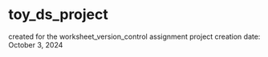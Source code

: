 # toy_ds_project
created for the worksheet_version_control assignment
project creation date: October 3, 2024
